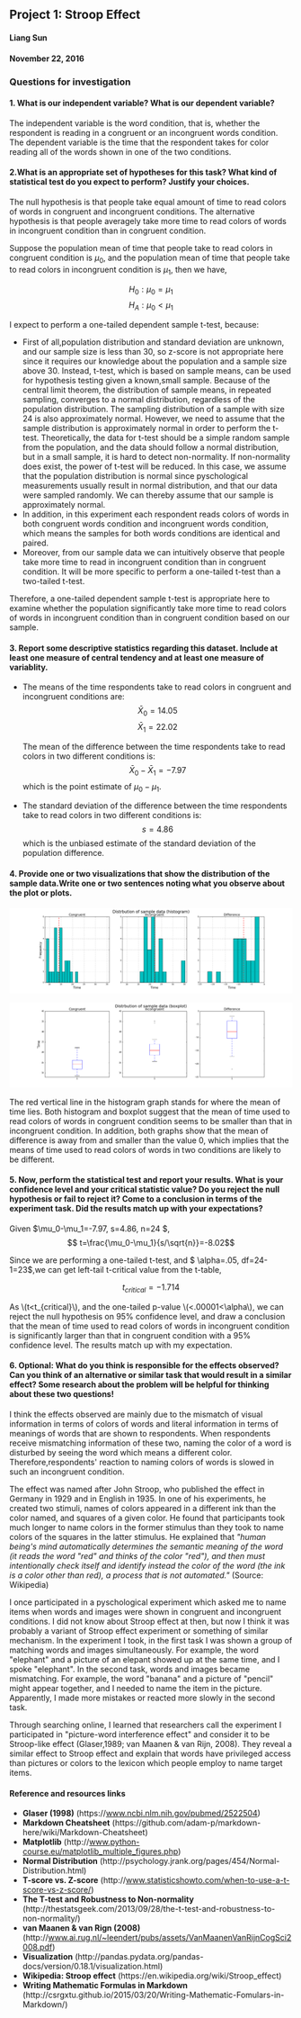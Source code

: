 
## Project 1: Stroop Effect  
#### Liang Sun            
#### November 22, 2016

### Questions for investigation

#### 1. What is our independent variable? What is our dependent variable?

The independent variable is the word condition, that is, whether the respondent is reading in a congruent or an incongruent words condition. The dependent variable is the time that the respondent takes for color reading all of the words shown in one of the two conditions. 

#### 2.What is an appropriate set of hypotheses for this task? What kind of statistical test do you expect to perform? Justify your choices.

The null hypothesis is that people take equal amount of time to read colors of words in congruent and incongruent conditions. The alternative hypothesis is that people averagely take more time to read colors of words in incongruent condition than in congruent condition. 

Suppose the population mean of time that people take to read colors in congruent condition is $\mu_0$, and the population mean of time that people take to read colors in incongruent condition is $\mu_1$, then we have,

$$H_0: \mu_0 = \mu_1$$
$$H_A: \mu_0 < \mu_1$$

I expect to perform a one-tailed dependent sample t-test, because:
* First of all,population distribution and standard deviation are unknown, and our sample size is less than 30, so z-score is not appropriate here since it requires our knowledge about the population and a sample size above 30. Instead, t-test, which is based on sample means, can be used for hypothesis testing given a known,small sample. Because of the central limit theorem, the distribution of sample means, in repeated sampling, converges to a normal distribution, regardless of the population distribution. The sampling distribution of a sample with size 24 is also approximately normal. However, we need to assume that the sample distribution is approximately normal in order to perform the t-test. Theoretically, the data for t-test should be a simple random sample from the population, and the data should follow a normal distribution, but in a small sample, it is hard to detect non-normality. If non-normality does exist, the power of t-test will be reduced. In this case, we assume that the population distribution is normal since pyschological measurements usually result in normal distribution, and that our data were sampled randomly. We can thereby assume that our sample is approximately normal.  
* In addition, in this experiment each respondent reads colors of words in both congruent words condition and incongruent words condition, which means the samples for both words conditions are identical and paired. 
* Moreover, from our sample data we can intuitively observe that people take more time to read in incongruent condition than in congruent condition. It will be more specific to perform a one-tailed t-test than a two-tailed t-test. 

Therefore, a one-tailed dependent sample t-test is appropriate here to examine whether the population significantly take more time to read colors of words in incongruent condition than in congruent condition based on our sample.

#### 3. Report some descriptive statistics regarding this dataset. Include at least one measure of central tendency and at least one measure of variablity.

* The means of the time respondents take to read colors in congruent and incongruent conditions are: 
$$ \bar{X}_0 = 14.05 $$
$$ \bar{X}_1 = 22.02 $$

    The mean of the difference between the time respondents take to read colors in two different conditions is:
    $$ \bar{X}_0 - \bar{X}_1 = -7.97 $$
    which is the point estimate of $\mu_0-\mu_1$.

* The standard deviation of the difference between the time respondents take to read colors in two different conditions is:
$$ s=4.86 $$
which is the unbiased estimate of the standard deviation of the population difference.

#### 4. Provide one or two visualizations that show the distribution of the sample data.Write one or two sentences noting what you observe about the plot or plots.

![Distribution of sample data](Distribution_histogram.png) 

![Distribution boxplot](Distribution_box.png) 

The red vertical line in the histogram graph stands for where the mean of time lies. Both histogram and boxplot suggest that the mean of time used to read colors of words in congruent condition seems to be smaller than that in incongruent condition. In addition, both graphs show that the mean of difference is away from and smaller than the value 0, which implies that the means of time used to read colors of words in two conditions are likely to be different.

#### 5. Now, perform the statistical test and report your results. What is your confidence level and your critical statistic value? Do you reject the null hypothesis or fail to reject it? Come to a conclusion in terms of the experiment task. Did the results match up with your expectations?

Given $\mu_0-\mu_1=-7.97, s=4.86, n=24 $,
$$ t=\frac{\mu_0-\mu_1}{s/\sqrt{n}}=-8.02$$

Since we are performing a one-tailed t-test, and $ \alpha=.05, df=24-1=23$,we can get left-tail t-critical value from the t-table,

$$ t_{critical}=-1.714 $$

As \\(t<t_{critical}\\), and the one-tailed p-value \\(<.00001<\alpha\\), we can reject the null hypothesis on 95% confidence level, and draw a conclusion that the mean of time used to read colors of words in incongruent condition is significantly larger than that in congruent condition with a 95% confidence level. The results match up with my expectation.

#### 6. Optional: What do you think is responsible for the effects observed? Can you think of an alternative or similar task that would result in a similar effect? Some research about the problem will be helpful for thinking about these two questions!

I think the effects observed are mainly due to the mismatch of visual information in terms of colors of words and literal information in terms of meanings of words that are shown to respondents. When respondents receive mismatching information of these two, naming the color of a word is disturbed by seeing the word which means a different color. Therefore,respondents' reaction to naming colors of words is slowed in such an incongruent condition.

The effect was named after John Stroop, who published the effect in Germany in 1929 and in English in 1935. In one of his experiments, he created two stimuli, names of colors appeared in a different ink than the color named, and squares of a given color. He found that participants took much longer to name colors in the former stimulus than they took to name colors of the squares in the latter stimulus. He explained that *"human being's mind automatically determines the semantic meaning of the word (it reads the word "red" and thinks of the color "red"), and then must intentionally check itself and identify instead the color of the word (the ink is a color other than red), a process that is not automated."* (Source: Wikipedia)

I once participated in a pyschological experiment which asked me to name items when words and images were shown in congruent and incongruent conditions. I did not know about Stroop effect at then, but now I think it was probably a variant of Stroop effect experiment or something of similar mechanism. In the experiment I took, in the first task I was shown a group of matching words and images simultaneously. For example, the word "elephant" and a picture of an elepant showed up at the same time, and I spoke "elephant". In the second task, words and images became mismatching. For example, the word "banana" and a picture of "pencil" might appear together, and I needed to name the item in the picture. Apparently, I made more mistakes or reacted more slowly in the second task.

Through searching online, I learned that researchers call the experiment I participated in "picture-word interference effect" and consider it to be Stroop-like effect (Glaser,1989; van Maanen & van Rijn, 2008). They reveal a similar effect to Stroop effect and explain that words have privileged access than pictures or colors to the lexicon which people employ to name target items.  

#### Reference and resources links

* **Glaser (1998)** (https://<i></i>www.ncbi.nlm.nih.gov/pubmed/2522504)
* **Markdown Cheatsheet** (https://<i></i>github.com/adam-p/markdown-here/wiki/Markdown-Cheatsheet)
* **Matplotlib** (http://<i></i>www.python-course.eu/matplotlib_multiple_figures.php)
* **Normal Distribution** (http://<i></i>psychology.jrank.org/pages/454/Normal-Distribution.html)
* **T-score vs. Z-score** (http://<i></i>www.statisticshowto.com/when-to-use-a-t-score-vs-z-score/)
* **The T-test and Robustness to Non-normality** (http://<i></i>thestatsgeek.com/2013/09/28/the-t-test-and-robustness-to-non-normality/)
* **van Maanen & van Rign (2008)** (http://<i></i>www.ai.rug.nl/~leendert/pubs/assets/VanMaanenVanRijnCogSci2008.pdf)
* **Visualization** (http://<i></i>pandas.pydata.org/pandas-docs/version/0.18.1/visualization.html)
* **Wikipedia: Stroop effect** (https://<i></i>en.wikipedia.org/wiki/Stroop_effect)
* **Writing Mathematic Formulas in Markdown** (http://<i></i>csrgxtu.github.io/2015/03/20/Writing-Mathematic-Fomulars-in-Markdown/)
